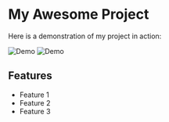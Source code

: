 # My Awesome Project

Here is a demonstration of my project in action:

![Demo](jeden.gif)
![Demo](dwa.gif)

## Features
- Feature 1
- Feature 2
- Feature 3
